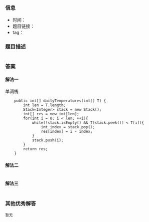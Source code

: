 ## 

### 信息

- 时间：
- 题目链接：
- tag：

### 题目描述

```

```

### 答案

#### 解法一
单调栈
```
    public int[] dailyTemperatures(int[] T) {
        int len = T.length;
        Stack<Integer> stack = new Stack();
        int[] res = new int[len];
        for(int i = 0; i < len; ++i){
            while(!stack.isEmpty() && T[stack.peek()] < T[i]){
                int index = stack.pop();
                res[index] = i - index;
            }
            stack.push(i);
        }
        return res;
    }
```
#### 解法二

```

```

#### 解法三

```

```

### 其他优秀解答
```
暂无
```